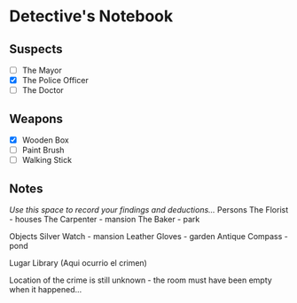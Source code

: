 # Detective's Notebook

## Suspects
- [ ] The Mayor
- [X] The Police Officer
- [ ] The Doctor

## Weapons
- [X] Wooden Box
- [ ] Paint Brush
- [ ] Walking Stick

## Notes
*Use this space to record your findings and deductions...*
Persons
The Florist - houses
The Carpenter - mansion
The Baker - park

Objects
Silver Watch - mansion
Leather Gloves - garden
Antique Compass - pond

Lugar
Library (Aqui ocurrio el crimen)

Location of the crime is still unknown - the room must have been empty when it happened...
